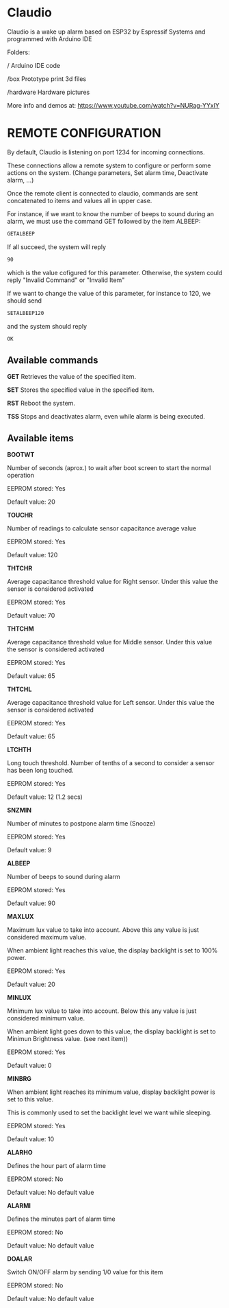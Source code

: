 # Claudio
Claudio is a wake up alarm based on ESP32 by Espressif Systems and programmed with Arduino IDE

Folders:

/          Arduino IDE code

/box       Prototype print 3d files

/hardware  Hardware pictures



More info and demos at: https://www.youtube.com/watch?v=NURag-YYxIY


# REMOTE CONFIGURATION
By default, Claudio is listening on port 1234 for incoming connections. 

These connections allow a remote system to configure or perform some actions on the system. (Change parameters, Set alarm time, Deactivate alarm, ...)

Once the remote client is connected to claudio, commands are sent concatenated to items and values all in upper case. 

For instance, if we want to know the number of beeps to sound during an alarm, we must use the command GET followed by the item ALBEEP:
```bash
GETALBEEP
```
 If all succeed, the system will reply
```bash
90
```
which is the value cofigured for this parameter. Otherwise, the system could reply "Invalid Command" or "Invalid Item"

If we want to change the value of this parameter, for instance to 120, we should send
```bash
SETALBEEP120
```
and the system should reply
```bash
OK
```


## Available commands 
**GET**
Retrieves the value of the specified item.

**SET**
Stores the specified value in the specified item.

**RST**
Reboot the system.

**TSS**
Stops and deactivates alarm, even while alarm is being executed.

## Available items
**BOOTWT**

Number of seconds (aprox.) to wait after boot screen to start the normal operation

EEPROM stored: Yes

Default value: 20

**TOUCHR**

Number of readings to calculate sensor capacitance average value

EEPROM stored: Yes

Default value: 120

**THTCHR**

Average capacitance threshold value for Right sensor. Under this value the sensor is considered activated

EEPROM stored: Yes

Default value: 70

**THTCHM**

Average capacitance threshold value for Middle sensor. Under this value the sensor is considered activated

EEPROM stored: Yes

Default value: 65

**THTCHL**

Average capacitance threshold value for Left sensor. Under this value the sensor is considered activated

EEPROM stored: Yes

Default value: 65

**LTCHTH**

Long touch threshold. Number of tenths of a second to consider a sensor has been long touched.

EEPROM stored: Yes

Default value: 12   (1.2 secs)

**SNZMIN**

Number of minutes to postpone alarm time (Snooze)

EEPROM stored: Yes

Default value: 9

**ALBEEP**

Number of beeps to sound during alarm

EEPROM stored: Yes

Default value: 90

**MAXLUX**

Maximum lux value to take into account. Above this any value is just considered maximum value.

When ambient light reaches this value, the display backlight is set to 100% power. 

EEPROM stored: Yes

Default value: 20

**MINLUX**

Minimum lux value to take into account. Below this any value is just considered minimum value.

When ambient light goes down to this value, the display backlight is set to Minimun Brightness value. (see next item))

EEPROM stored: Yes

Default value: 0

**MINBRG**

When ambient light reaches its minimum value, display backlight power is set to this value.

This is commonly used to set the backlight level we want while sleeping. 

EEPROM stored: Yes

Default value: 10

**ALARHO**

Defines the hour part of alarm time 

EEPROM stored: No

Default value: No default value

**ALARMI**

Defines the minutes part of alarm time

EEPROM stored: No

Default value: No default value

**DOALAR**

Switch ON/OFF alarm by sending 1/0 value for this item

EEPROM stored: No

Default value: No default value
